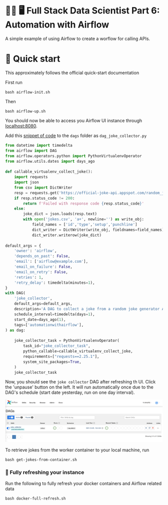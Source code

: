 # 🧑‍🏭 🖥️ Full Stack Data Scientist Part 6: Automation with Airflow

A simple example of using Airflow to create a worflow for calling APIs.

# 🌊 Quick start

This approximately follows the official quick-start documentation 

First run

```
bash airflow-init.sh
```
Then
```
bash airflow-up.sh
```

You should now be able to access you Airflow UI instance through [localhost:8080](localhost:8080).

Add this [snippet of code](https://gist.github.com/chrisgschon/380f430c000a8c957c3a50756a9d3c3b) to the `dags` folder as `dag_joke_collector.py`

```python
from datetime import timedelta
from airflow import DAG
from airflow.operators.python import PythonVirtualenvOperator
from airflow.utils.dates import days_ago

def callable_virtualenv_collect_joke():
    import requests
    import json
    from csv import DictWriter
    resp = requests.get('https://official-joke-api.appspot.com/random_joke')
    if resp.status_code != 200:
        return f'Failed with response code {resp.status_code}'
    else:
        joke_dict = json.loads(resp.text)
        with open('jokes.csv', 'a+', newline='') as write_obj:
            field_names = ['id','type','setup','punchline']
            dict_writer = DictWriter(write_obj, fieldnames=field_names)
            dict_writer.writerow(joke_dict)
    
default_args = {
    'owner': 'airflow',
    'depends_on_past': False,
    'email': ['airflow@example.com'],
    'email_on_failure': False,
    'email_on_retry': False,
    'retries': 1,
    'retry_delay': timedelta(minutes=1),
}
with DAG(
    'joke_collector',
    default_args=default_args,
    description='A DAG to collect a joke from a random joke generator API',
    schedule_interval=timedelta(days=1),
    start_date=days_ago(1),
    tags=['automationwithairflow'],
) as dag:

    joke_collector_task = PythonVirtualenvOperator(
        task_id="joke_collector_task",
        python_callable=callable_virtualenv_collect_joke,
        requirements=["requests==2.25.1"],
        system_site_packages=True,
    )
    joke_collector_task
```

Now, you should see the `joke collector` DAG after refreshing th UI. Click the 'unpause' button on the left. It will run automatically once due to the DAG's schedule (start date yesterday, run on one day interval).

![image](readme-ui.png)

To retrieve jokes from the worker container to your local machine, run
```
bash get-jokes-from-container.sh
```

### 🧯 Fully refreshing your instance

Run the following to fully refresh your docker containers and Airflow related data

```
bash docker-full-refresh.sh
```

